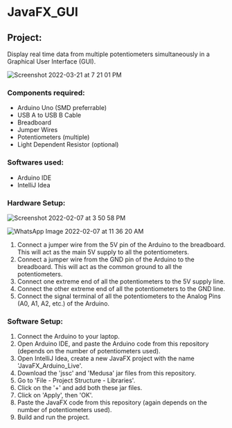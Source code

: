 # JavaFX_GUI

## Project:

Display real time data from multiple potentiometers simultaneously in a Graphical User Interface (GUI).

![Screenshot 2022-03-21 at 7 21 01 PM](https://user-images.githubusercontent.com/82862036/159275240-e0206dc5-8d53-409e-91f3-c986f02982fd.png)

### Components required:

- Arduino Uno (SMD preferrable)
- USB A to USB B Cable
- Breadboard
- Jumper Wires
- Potentiometers (multiple)
- Light Dependent Resistor (optional)

### Softwares used:

- Arduino IDE
- IntelliJ Idea

### Hardware Setup:

![Screenshot 2022-02-07 at 3 50 58 PM](https://user-images.githubusercontent.com/82862036/152769650-9244491a-829b-4c8f-b762-83f77508e743.png)

![WhatsApp Image 2022-02-07 at 11 36 20 AM](https://user-images.githubusercontent.com/82862036/152735262-eaa6aa0f-6919-4306-be1b-79684143f72f.jpeg)

1. Connect a jumper wire from the 5V pin of the Arduino to the breadboard. This will act as the main 5V supply to all the potentiometers.
2. Connect a jumper wire from the GND pin of the Arduino to the breadboard. This will act as the common ground to all the potentiometers.
3. Connect one extreme end of all the potentiometers to the 5V supply line.
4. Connect the other extreme end of all the potentiometers to the GND line.
5. Connect the signal terminal of all the potentiometers to the Analog Pins (A0, A1, A2, etc.) of the Arduino.

### Software Setup:

1. Connect the Arduino to your laptop.
2. Open Arduino IDE, and paste the Arduino code from this repository (depends on the number of potentiometers used).
3. Open IntelliJ Idea, create a new JavaFX project with the name 'JavaFX_Arduino_Live'.
4. Download the 'jssc' and 'Medusa' jar files from this repository.
5. Go to 'File - Project Structure - Libraries'.
6. Click on the '+' and add both these jar files.
7. Click on 'Apply', then 'OK'.
8. Paste the JavaFX code from this repository (again depends on the number of potentiometers used).
9. Build and run the project.

